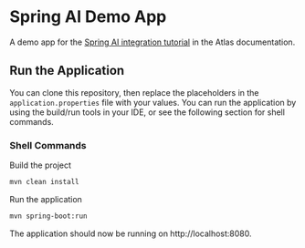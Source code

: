 # Spring AI Demo App
A demo app for the [Spring AI integration tutorial](https://www.mongodb.com/docs/atlas/atlas-vector-search/ai-integrations/spring-ai/) in the Atlas documentation.

## Run the Application
You can clone this repository, then replace the placeholders in the `application.properties` file with your values. You can run the application by
using the build/run tools in your IDE, or see the following section for shell commands.

### Shell Commands
Build the project
```sh
mvn clean install
```
Run the application
```sh
mvn spring-boot:run
```
The application should now be running on http://localhost:8080.
